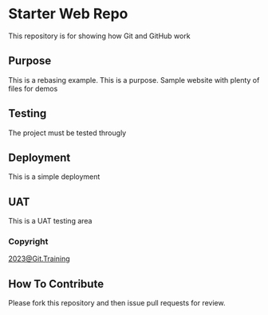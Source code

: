 # Starter Web Repo

This repository is for showing how Git and GitHub work

## Purpose

This is a rebasing example. This is a purpose. Sample website with plenty of files for demos

## Testing

The project must be tested througly

## Deployment

This is a simple deployment

## UAT

This is a UAT testing area

### Copyright

2023@Git.Training

## How To Contribute

Please fork this repository and then issue pull requests for review.
